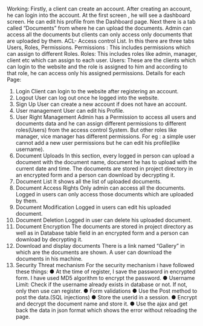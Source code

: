 
Working:
Firstly, a client can create an account. After creating an account, he can login into the
account. At the first screen , he will see a dashboard screen. He can edit his profile from
the Dashboard page.
Next there is a tab called “Documents” from where he can upload the documents.
Admin can access all the documents but clients can only access only documents that
are uploaded by them.
ACL- Access control List. In this there are three tabs Users, Roles, Permissions.
Permissions : This includes permissions which can assign to different Roles.
Roles: This includes roles like admin, manager, client etc which can assign to each
user.
Users: These are the clients which can login to the website and the role is assigned to
him and according to that role, he can access only his assigned permissions.
Details for each Page:
1. Login
Client can login to the website after registering an account.
2. Logout
User can log out once he logged into the website.
3. Sign Up
User can create a new account if does not have an account.
4. User management
User can edit his Profile.
5. User Right Management
Admin has a Permission to access all users and documents data and he can assign
different permissions to different roles(Users) from the access control System.
But other roles like manager, vice manager has different permissions. For eg : a simple
user cannot add a new user permissions but he can edit his profile(like username).
6. Document Uploads
In this section, every logged in person can upload a document with the document name,
document he has to upload with the current date and time.
The documents are stored in project directory in an encrypted form and a person can
download by decrypting it.
7. Document List
It shows all the list of uploaded documents.
8. Document Access Rights
Only admin can access all the documents.
Logged in users can only access those documents which are uploaded by them.
9. Document Modification
Logged in users can edit his uploaded document.
10. Document Deletion
Logged in user can delete his uploaded document.
11. Document Encryption
The documents are stored in project directory as well as in Database table field in an
encrypted form and a person can download by decrypting it.
12. Download and display documents
There is a link named “Gallery” in which are the documents are shown. A user can
download the documents in his machine.
13. Security Threat mechanism
For the security mechanism i have followed these things:
● At the time of register, I save the password in encrypted form. I have used MD5
algorithm to encrypt the password.
● Username Limit: Check if the username already exists in database or not. If not,
only then use can register.
● Form validations
● Use the Post method to post the data.(SQL injections)
● Store the userid in a session.
● Encrypt and decrypt the document name and store it.
● Use the ajax and get back the data in json format which shows the error without
reloading the page.

